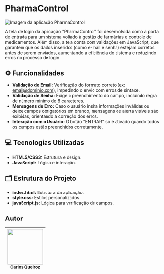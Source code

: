 # PharmaControl
![Imagem da aplicação PharmaControl](https://github.com/user-attachments/assets/3437a839-91cb-48e4-8fc8-484e1dd26923)

A tela de login da aplicação "PharmaControl" foi desenvolvida como a porta de entrada para um sistema voltado à gestão de farmácias e controle de medicamentos. Além disso, a tela conta com validações em JavaScript, que garantem que os dados inseridos (como e-mail e senha) estejam corretos antes de serem enviados, aumentando a eficiência do sistema e reduzindo erros no processo de login.

## ⚙️ Funcionalidades
- **Validação de Email:** Verificação do formato correto (ex: email@dominio.com), impedindo o envio com erros de sintaxe.
- **Validação de Senha:** Exige o preenchimento do campo, incluindo regra de número mínimo de 8 caracteres.
- **Mensagens de Erro:** Caso o usuário insira informações inválidas ou deixe campos obrigatórios em branco, mensagens de alerta visíveis são exibidas, orientando a correção dos erros.
- **Interação com o Usuário:** O botão "ENTRAR" só é ativado quando todos os campos estão preenchidos corretamente.

## 💻 Tecnologias Utilizadas
- **HTML5/CSS3:** Estrutura e design.
- **JavaScript:** Lógica e interação.

## 🗂️ Estrutura do Projeto
- **index.html:** Estrutura da aplicação.
- **style.css:** Estilos personalizados.
- **javaScript.js:** Lógica para verificação de campos.

## Autor

| [<img loading="lazy" src="https://avatars.githubusercontent.com/u/162513026?v=4" width=115><br><sub>Carlos Queiroz</sub>](https://github.com/CarlossQueiroz) |
| :---: |
